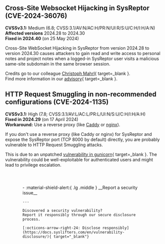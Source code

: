## Cross-Site Websocket Hijacking in SysReptor (CVE-2024-36076)

**CVSSv3.1:** Medium (6.8; CVSS:3.1/AV:N/AC:H/PR:N/UI:R/S:U/C:H/I:H/A:N)  
**Affected versions** 2024.28 to 2024.30  
**Fixed in 2024.40** (on 25 May 2024)  

Cross-Site WebSocket Hijacking in SysReptor from version 2024.28 to version 2024.30 causes attackers to gain read and write access to personal notes and project notes when a logged-in SysReptor user visits a malicious same-site subdomain in the same browser session.

Credits go to our colleague [Christoph Mahrl](https://docs.syslifters.com/en/christoph/){ target=_blank }.  
Find more information in our [advisory](https://github.com/Syslifters/sysreptor/security/advisories/GHSA-2vfc-3h43-vghh){ target=_blank }.


## HTTP Request Smuggling in non-recommended configurations (CVE-2024-1135)

**CVSSv3.1:** High (7.8; CVSS:3.1/AV:L/AC:L/PR:L/UI:N/S:U/C:H/I:H/A:H)  
**Fixed in 2024.29** (on 17 April 2024)  
**Workaround:** Use a reverse proxy (like [Caddy](../setup/webserver.md#caddy) or [nginx](../setup/webserver-nginx.md)).

If you don't use a reverse proxy (like Caddy or nginx) for SysReptor and expose the SysReptor port (TCP 8000 by default) directly, you are probably vulnerable to HTTP Request Smuggling attacks.

This is due to an unpatched [vulnerability in gunicorn](https://huntr.com/bounties/22158e34-cfd5-41ad-97e0-a780773d96c1){ target=_blank }. The vulnerability could be well-exploitable for authenticated users and might lead to privilege escalation.

<div class="grid cards" style="margin: 4em;" markdown>
-   :material-shield-alert:{ .lg .middle } __Report a security issue__

    ---

    Discovered a security vulnerability?  
    Report it responsibly through our secure disclosure process.

    [:octicons-arrow-right-24: Disclose responsibly](https://docs.syslifters.com/en/vulnerability-disclosure/){ target="_blank"}
</div>
